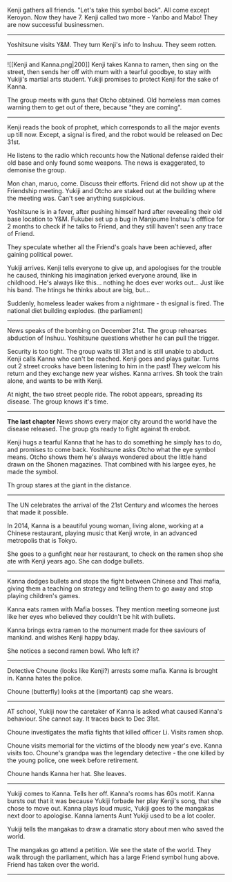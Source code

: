 Kenji gathers all friends. "Let's take this symbol back". 
All come except Keroyon. Now they have 7. Kenji called two more - Yanbo and Mabo! They are now successful businessmen. 

---
Yoshitsune visits Y&M. They turn Kenji's info to Inshuu. They seem rotten. 

---
![[Kenji and Kanna.png|200]]
Kenji takes Kanna to ramen, then sing on the street, then sends her off with mum with a tearful goodbye, to stay with Yukiji's martial arts student. Yukiji promises to protect Kenji for the sake of Kanna. 

The group meets with guns that Otcho obtained. 
Old homeless man comes warning them to get out of there, because "they are coming". 

---
Kenji reads the book of prophet, which corresponds to all the major events up till now. Except, a signal is fired, and the robot would be released on Dec 31st. 

He listens to the radio which recounts how the National defense raided their old base and only found some weapons. The news is exaggerated, to demonise the group. 

Mon chan, maruo, come. Discuss their efforts. Friend did not show up at the Friendship meeting. Yukiji and Otcho are staked out at the building where the meeting was. Can't see anything suspicious. 

Yoshitsune is in a fever, after pushing himself hard after reveealing their old base location to Y&M. Fukubei set up a bug in Manjoume Inshuu's offfice for 2 months to check if he talks to Friend, and they still haven't seen any trace of Friend. 

They speculate whether all the Friend's goals have been achieved, after gaining political power. 

Yukiji arrives. Kenji tells everyone to give up, and apologises for the trouble he caused, thinking his imagination jerked everyone around, like in childhood. He's always like this... nothing he does ever works out... Just like his band. The htings he thinks about are big, but... 

Suddenly, homeless leader wakes from a nightmare - th esignal is fired. The national diet building explodes. (the parliament)

---
News speaks of the bombing on December 21st. The group rehearses abduction of Inshuu. Yoshitsune questions whether he can pull the trigger. 

Security is too tight. The group waits till 31st and is still unable to abduct. Kenji calls Kanna who can't be reached. Kenji goes and plays guitar. Turns out 2 street crooks have been listening to him in the past! They welcom his return and they exchange new year wishes. 
Kanna arrives. Sh took the train alone, and wants to be with Kenji. 

At night, the two street people ride. The robot appears, spreading its disease. The group knows it's time. 

---
**The last chapter**
News shows every major city around the world have the disease released. The group gts ready to fight against th erobot. 

Kenji hugs a tearful Kanna that he has to do something he simply has to do, and promises to come back. Yoshitsune asks Otcho what the eye symbol means. Otcho shows them he's always wondered about the little hand drawn on the Shonen magazines. That combined with his largee eyes, he made the symbol. 

Th group stares at the giant in the distance. 

---
The UN celebrates the arrival of the 21st Century and wlcomes the heroes that made it possible. 

In 2014, Kanna is a beautiful young woman, living alone, working at a Chinese restaurant, playing music that Kenji wrote, in an advanced metropolis that is Tokyo. 

She goes to a gunfight near her restaurant, to check on the ramen shop she ate with Kenji years ago. She can dodge bullets. 

---
Kanna dodges bullets and stops the fight between Chinese and Thai mafia, giving them a teaching on strategy and telling them to go away and stop playing children's games. 

Kanna eats ramen with Mafia bosses. They mention meeting someone just like her eyes who believed they couldn't be hit with bullets. 

Kanna brings extra ramen to the monument made for thee saviours of mankind. and wishes Kenji happy bday. 

She notices a second ramen bowl. Who left it? 

----
Detective Choune (looks like Kenji?) arrests some mafia. Kanna is brought in. Kanna hates the police. 

Choune (butterfly) looks at the (important) cap she wears. 

---
AT school, Yukiji now the caretaker of Kanna is asked what caused Kanna's behaviour. She cannot say. It traces back to Dec 31st. 

Choune investigates the mafia fights that killed officer Li. 
Visits ramen shop. 

Choune visits memorial for the victims of the bloody new year's eve. Kanna visits too. Choune's grandpa was the legendary detective - the one killed by the young police, one week before retirement. 

Choune hands Kanna her hat. She leaves. 

---
Yukiji comes to Kanna. Tells her off. Kanna's rooms has 60s motif. 
Kanna bursts out that it was because Yukiji forbade her play Kenji's song, that she chose to move out. 
Kanna plays loud music, Yukiji goes to the mangakas next door to apologise. Kanna laments Aunt Yukiji used to be a lot cooler. 

Yukiji tells the mangakas to draw a dramatic story about men who saved the world. 

The mangakas go attend a petition. We see the state of the world. They walk through the parliament, which has a large Friend symbol hung above. 
Friend has taken over the world. 

----
